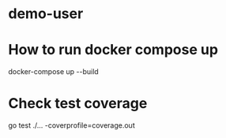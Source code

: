 # demo-user

# How to run docker compose up
docker-compose up --build

# Check test coverage
go test ./...  -coverprofile=coverage.out
